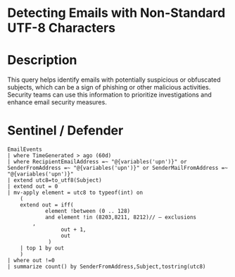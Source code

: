 # Detecting Emails with Non-Standard UTF-8 Characters

# Description
This query helps identify emails with potentially suspicious or obfuscated subjects, which can be a sign of phishing or other malicious activities. Security teams can use this information to prioritize investigations and enhance email security measures.

# Sentinel / Defender
```kql
EmailEvents
| where TimeGenerated > ago (60d)
| where RecipientEmailAddress =~ "@{variables('upn')}" or SenderFromAddress =~ "@{variables('upn')}" or SenderMailFromAddress =~ "@{variables('upn')}"
| extend utc8=to_utf8(Subject)
| extend out = 0
| mv-apply element = utc8 to typeof(int) on
    (
    extend out = iff(
            element !between (0 .. 128)
            and element !in (8203,8211, 8212)// – exclusions
        ,
                 out + 1,
                 out
             )
    | top 1 by out
    )
| where out !=0
| summarize count() by SenderFromAddress,Subject,tostring(utc8)
```
